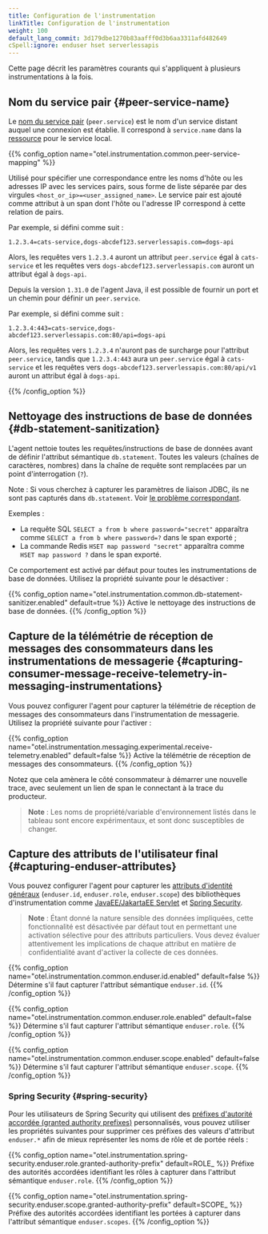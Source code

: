 ```yaml
---
title: Configuration de l'instrumentation
linkTitle: Configuration de l'instrumentation
weight: 100
default_lang_commit: 3d179dbe1270b83aafff0d3b6aa3311afd482649
cSpell:ignore: enduser hset serverlessapis
---
```


Cette page décrit les paramètres courants qui s'appliquent à plusieurs
instrumentations à la fois.

## Nom du service pair {#peer-service-name}

Le
[nom du service pair](/docs/specs/semconv/general/attributes/#general-remote-service-attributes)
(`peer.service`) est le nom d'un service distant auquel une connexion est
établie. Il correspond à `service.name` dans la
[ressource](/docs/specs/semconv/resource/#service) pour le service local.

{{% config_option name="otel.instrumentation.common.peer-service-mapping" %}}

Utilisé pour spécifier une correspondance entre les noms d'hôte ou les adresses
IP avec les services pairs, sous forme de liste séparée par des virgules
`<host_or_ip>=<user_assigned_name>`. Le service pair est ajouté comme attribut à
un span dont l'hôte ou l'adresse IP correspond à cette relation de pairs.

Par exemple, si défini comme suit :

```text
1.2.3.4=cats-service,dogs-abcdef123.serverlessapis.com=dogs-api
```

Alors, les requêtes vers `1.2.3.4` auront un attribut `peer.service` égal à
`cats-service` et les requêtes vers `dogs-abcdef123.serverlessapis.com` auront
un attribut égal à `dogs-api`.

Depuis la version `1.31.0` de l'agent Java, il est possible de fournir un port
et un chemin pour définir un `peer.service`.

Par exemple, si défini comme suit :

```text
1.2.3.4:443=cats-service,dogs-abcdef123.serverlessapis.com:80/api=dogs-api
```

Alors, les requêtes vers `1.2.3.4` n'auront pas de surcharge pour l'attribut
`peer.service`, tandis que `1.2.3.4:443` aura un `peer.service` égal à
`cats-service` et les requêtes vers
`dogs-abcdef123.serverlessapis.com:80/api/v1` auront un attribut égal à
`dogs-api`.

{{% /config_option %}}

## Nettoyage des instructions de base de données {#db-statement-sanitization}

L'agent nettoie toutes les requêtes/instructions de base de données avant de
définir l'attribut sémantique `db.statement`. Toutes les valeurs (chaînes de
caractères, nombres) dans la chaîne de requête sont remplacées par un point
d'interrogation (`?`).

Note : Si vous cherchez à capturer les paramètres de liaison JDBC, ils ne sont
pas capturés dans `db.statement`. Voir
[le problème correspondant](https://github.com/open-telemetry/opentelemetry-java-instrumentation/issues/7413).

Exemples :

- La requête SQL `SELECT a from b where password="secret"` apparaîtra comme
  `SELECT a from b where password=?` dans le span exporté ;
- La commande Redis `HSET map password "secret"` apparaîtra comme
  `HSET map password ?` dans le span exporté.

Ce comportement est activé par défaut pour toutes les instrumentations de base
de données. Utilisez la propriété suivante pour le désactiver :

{{% config_option
name="otel.instrumentation.common.db-statement-sanitizer.enabled"
default=true
%}} Active le nettoyage des instructions de base de données.
{{% /config_option %}}

## Capture de la télémétrie de réception de messages des consommateurs dans les instrumentations de messagerie {#capturing-consumer-message-receive-telemetry-in-messaging-instrumentations}

Vous pouvez configurer l'agent pour capturer la télémétrie de réception de
messages des consommateurs dans l'instrumentation de messagerie. Utilisez la
propriété suivante pour l'activer :

{{% config_option
name="otel.instrumentation.messaging.experimental.receive-telemetry.enabled"
default=false
%}} Active la télémétrie de réception de messages des consommateurs.
{{% /config_option %}}

Notez que cela amènera le côté consommateur à démarrer une nouvelle trace, avec
seulement un lien de span le connectant à la trace du producteur.

> **Note** : Les noms de propriété/variable d'environnement listés dans le
> tableau sont encore expérimentaux, et sont donc susceptibles de changer.

## Capture des attributs de l'utilisateur final {#capturing-enduser-attributes}

Vous pouvez configurer l'agent pour capturer les
[attributs d'identité généraux](/docs/specs/semconv/registry/attributes/enduser/)
(`enduser.id`, `enduser.role`, `enduser.scope`) des bibliothèques
d'instrumentation comme
[JavaEE/JakartaEE Servlet](https://github.com/open-telemetry/opentelemetry-java-instrumentation/tree/main/instrumentation/servlet)
et
[Spring Security](https://github.com/open-telemetry/opentelemetry-java-instrumentation/tree/main/instrumentation/spring/spring-security-config-6.0).

> **Note** : Étant donné la nature sensible des données impliquées, cette
> fonctionnalité est désactivée par défaut tout en permettant une activation
> sélective pour des attributs particuliers. Vous devez évaluer attentivement
> les implications de chaque attribut en matière de confidentialité avant
> d'activer la collecte de ces données.

{{% config_option
name="otel.instrumentation.common.enduser.id.enabled"
default=false
%}} Détermine s'il faut capturer l'attribut sémantique `enduser.id`.
{{% /config_option %}}

{{% config_option
name="otel.instrumentation.common.enduser.role.enabled"
default=false
%}} Détermine s'il faut capturer l'attribut sémantique `enduser.role`.
{{% /config_option %}}

{{% config_option
name="otel.instrumentation.common.enduser.scope.enabled"
default=false
%}} Détermine s'il faut capturer l'attribut sémantique `enduser.scope`.
{{% /config_option %}}

### Spring Security {#spring-security}

Pour les utilisateurs de Spring Security qui utilisent des
[préfixes d'autorité accordée (granted authority prefixes)](https://docs.spring.io/spring-security/reference/servlet/authorization/architecture.html#authz-authorities)
personnalisés, vous pouvez utiliser les propriétés suivantes pour supprimer ces
préfixes des valeurs d'attribut `enduser.*` afin de mieux représenter les noms
de rôle et de portée réels :

{{% config_option
name="otel.instrumentation.spring-security.enduser.role.granted-authority-prefix"
default=ROLE_
%}} Préfixe des autorités accordées identifiant les rôles à capturer dans
l'attribut sémantique `enduser.role`. {{% /config_option %}}

{{% config_option
name="otel.instrumentation.spring-security.enduser.scope.granted-authority-prefix"
default=SCOPE_
%}} Préfixe des autorités accordées identifiant les portées à capturer dans
l'attribut sémantique `enduser.scopes`. {{% /config_option %}}
